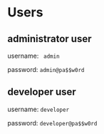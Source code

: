 # Users

## administrator user
username: ` admin` 

password: `admin@pa$$w0rd`

## developer user
username: `developer` 

password: `developer@pa$$w0rd`
